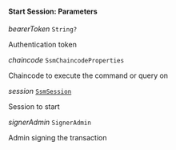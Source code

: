 

#### Start Session: Parameters  
  
<article>

*bearerToken* `String?` 

Authentication token

</article>
<article>

*chaincode* `SsmChaincodeProperties` 

Chaincode to execute the command or query on

</article>
<article>

*session* [`SsmSession`](#ssmsession) 

Session to start

</article>
<article>

*signerAdmin* `SignerAdmin` 

Admin signing the transaction

</article>

